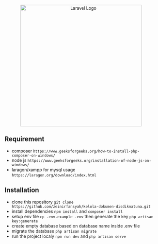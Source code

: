 <p align="center"><a href="https://laravel.com" target="_blank"><img src="https://raw.githubusercontent.com/laravel/art/master/logo-lockup/5%20SVG/2%20CMYK/1%20Full%20Color/laravel-logolockup-cmyk-red.svg" width="400" alt="Laravel Logo"></a></p>

## Requirement
- composer `https://www.geeksforgeeks.org/how-to-install-php-composer-on-windows/`
- node js `https://www.geeksforgeeks.org/installation-of-node-js-on-windows/`
- laragon/xampp for mysql usage `https://laragon.org/download/index.html`

## Installation
- clone this repository `git clone https://github.com/zeinirfansyah/kelola-dokumen-disdiknatuna.git`
- install dependencies `npm install` and `composer install`
- setup env file `cp .env.example .env` then generate the key `php artisan key:generate`
- create empty database based on database name inside .env file
- migrate the database `php artisan migrate`
- run the project localy `npm run dev` and `php artisan serve`
